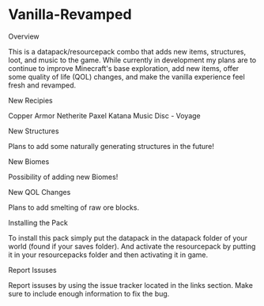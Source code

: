 # Vanilla-Revamped
Overview

This is a datapack/resourcepack combo that adds new items, structures, loot, and music to the game. While currently in development my plans are to continue to improve Minecraft's base exploration, add new items, offer some quality of life (QOL) changes, and make the vanilla experience feel fresh and revamped.

New Recipies

Copper Armor Netherite Paxel Katana Music Disc - Voyage

New Structures

Plans to add some naturally generating structures in the future!

New Biomes

Possibility of adding new Biomes!

New QOL Changes

Plans to add smelting of raw ore blocks.

Installing the Pack

To install this pack simply put the datapack in the datapack folder of your world (found if your saves folder). And activate the resourcepack by putting it in your resourcepacks folder and then activating it in game.

Report Issuses

Report issuses by using the issue tracker located in the links section. Make sure to include enough information to fix the bug.

